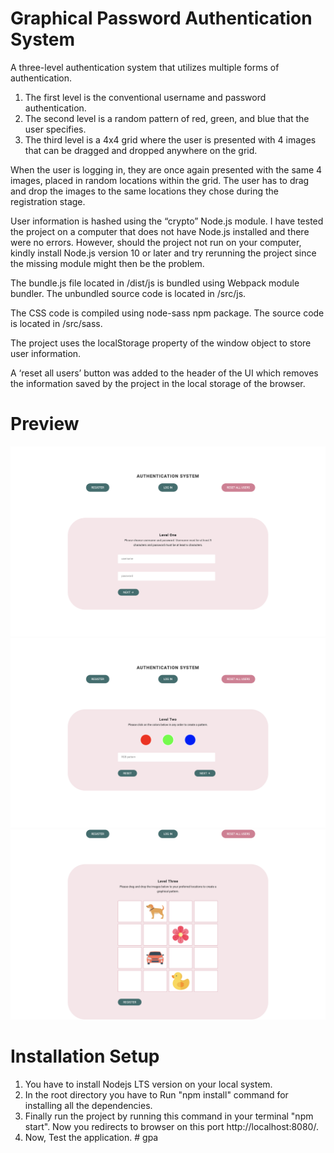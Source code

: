 # Graphical Password Authentication System
A three-level authentication system that utilizes multiple forms of authentication.
1. ​The first level is the conventional username and password authentication.
2. The second level is a random pattern of red, green, and blue that the user specifies.
3. The third level is a 4x4 grid where the user is presented with 4 images that can be dragged and dropped anywhere on the grid.

When the user is logging in, they are once again presented with the same 4 images, placed in random locations within the grid. The user has to drag and drop the images to the same locations they chose during the registration stage.


User information is hashed using the “crypto” Node.js module. I have tested the project on a computer that does not have Node.js installed and there were no errors. However, should the project not run on your computer, kindly install Node.js version 10 or later and try rerunning the project since the missing module might then be the problem.

The bundle.js file located in /dist/js is bundled using Webpack module bundler. The unbundled source code is located in /src/js.

The CSS code is compiled using node-sass npm package. The source code is located in /src/sass.

The project uses the localStorage property of the window object to store user information.

A ‘reset all users’ button was added to the header of the UI which removes the information saved by the project in the local storage of the browser.

# Preview

![](/previews/levelone.png)
![](/previews/leveltwo.png)
![](/previews/levelthree.png)

# Installation Setup

1. You have to install Nodejs LTS version on your local system.
2. In the root directory you have to Run "npm install" command for installing all the dependencies.
3. Finally run the project by running this command in your terminal "npm start". Now you redirects to browser on this port http://localhost:8080/.
4. Now, Test the application.
#   g p a 
 
 
